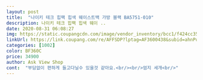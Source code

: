```yaml
---
layout: post 
title:  "나이키 테크 힙팩 힙색 웨이스트백 가방 블랙 BA5751-010" 
description: 나이키 테크 힙팩 힙색 웨이 ..
date: 2020-08-31 06:08:27 
img: https://static.coupangcdn.com/image/vendor_inventory/bcc1/f424cc35cec76bcd44b27e88de40236082fdbda32e44992abf3548a875e9.jpg 
linkUrl: https://link.coupang.com/re/AFFSDP?lptag=AF3600438&subid=ahnPublicAsk&pageKey=1204839291&itemId=2190743540&vendorItemId=71427462430&traceid=V0-113-74848978b8a6b0d4 
categories: [1002] 
color: BF360C 
price: 34900 
author: Ask View Shop 
cont:  "부담없이 편하게 들고다닐수 있을것 같아요.<br/><br/>엄지 세개<br/>" 
---
```


